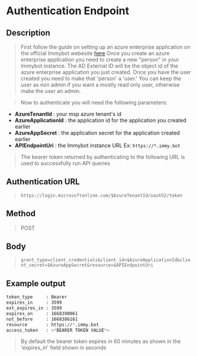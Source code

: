 # Authentication Endpoint
## Description
> First follow the guide on setting up an azure enterprise application on the official Immybot webesite [here](https://docs.immy.bot/csp-preconsent-instructions.html#create-an-app-registration)
> Once you create an azure enterprise application you need to create a new "person" in your Immybot instance. The AD External ID will be the object id of the azure enterprise application you just created.
> Once you have the user created you need to make that 'person' a 'user.' You can keep the user as non admin if you want a mostly read only user, otherwise make the user an admin.

> Now to authenticate you will need the following parameters:
- **AzureTenantId** : your msp azure tenant's id
- **AzureApplicationId** : the application id for the application you created earlier
- **AzureAppSecret** : the application secret for the application created earlier
- **APIEndpointUri** : the Immybot instance URL Ex: `https://*.immy.bot`
> The bearer token returned by authenticating to the following URL is used to successfully run API queries
## Authentication URL
> `https://login.microsoftonline.com/$AzureTenantId/oauth2/token`
## Method
> POST
## Body
> `grant_type=client_credentials&client_id=$AzureApplicationId&client_secret=$AzureAppSecret&resource=$APIEndpointUri`
## Example output
```sh
token_type     : Bearer
expires_in     : 3599
ext_expires_in : 3599
expires_on     : 1668390061
not_before     : 1668386161
resource       : https://*.immy.bot
access_token   : <*BEARER TOKEN VALUE*>
```
> By default the bearer token expires in 60 minutes as shown in the 'expires_in' field shown in seconds
